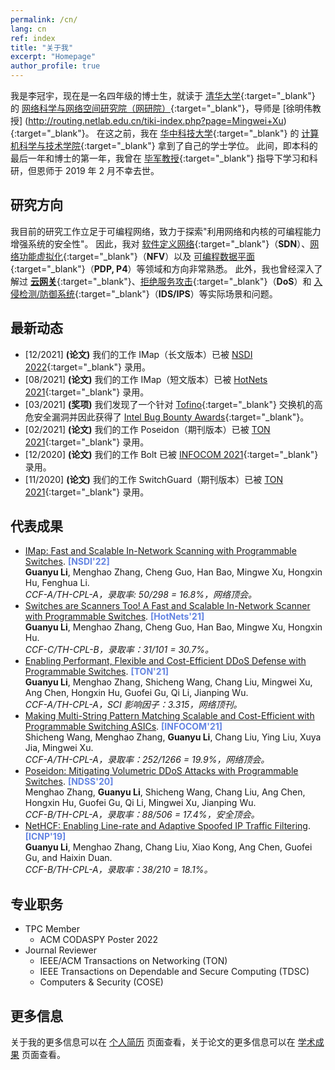 ```yaml
---
permalink: /cn/
lang: cn
ref: index
title: "关于我"
excerpt: "Homepage"
author_profile: true
---
```


我是李冠宇，现在是一名四年级的博士生，就读于 [清华大学](https://www.tsinghua.edu.cn){:target="\_blank"} 的 [网络科学与网络空间研究院（网研院）](http://www.insc.tsinghua.edu.cn){:target="\_blank"}，导师是 [徐明伟教授] (http://routing.netlab.edu.cn/tiki-index.php?page=Mingwei+Xu){:target="\_blank"}。
在这之前，我在 [华中科技大学](http://www.hust.edu.cn){:target="\_blank"} 的 [计算机科学与技术学院](http://cs.hust.edu.cn){:target="\_blank"} 拿到了自己的学士学位。
此间，即本科的最后一年和博士的第一年，我曾在 [毕军教授](http://netarchlab.tsinghua.edu.cn/~junbi/){:target="\_blank"} 指导下学习和科研，但恩师于 2019 年 2 月不幸去世。 

研究方向
------
我目前的研究工作立足于可编程网络，致力于探索"利用网络和内核的可编程能力增强系统的安全性"。
因此，我对 [软件定义网络](https://en.wikipedia.org/wiki/Software-defined_networking){:target="\_blank"}（**SDN**）、[网络功能虚拟化](https://en.wikipedia.org/wiki/Network_function_virtualization){:target="\_blank"}（**NFV**）以及 [可编程数据平面](https://searchnetworking.techtarget.com/answer/What-is-a-programmable-data-plane-and-where-does-P4-fit-in){:target="\_blank"}（**PDP, P4**）等领域和方向非常熟悉。
此外，我也曾经深入了解过 [**云网关**](https://www.telco.com/blog/what-is-cloud-gateway/){:target="\_blank"}、[拒绝服务攻击](https://en.wikipedia.org/wiki/Denial-of-service_attack){:target="\_blank"}（**DoS**）和 [入侵检测/防御系统](https://en.wikipedia.org/wiki/Intrusion_detection_system){:target="\_blank"}（**IDS/IPS**）等实际场景和问题。

最新动态
------
* [12/2021] **(论文)** 我们的工作 IMap（长文版本）已被 [NSDI 2022](https://www.usenix.org/conference/nsdi22){:target="\_blank"} 录用。
* [08/2021] **(论文)** 我们的工作 IMap（短文版本）已被 [HotNets 2021](https://conferences.sigcomm.org/hotnets/2021){:target="\_blank"} 录用。
* [03/2021] **(奖项)** 我们发现了一个针对 [Tofino](https://www.intel.com/content/www/us/en/products/network-io/programmable-ethernet-switch.html){:target="\_blank"} 交换机的高危安全漏洞并因此获得了 [Intel Bug Bounty Awards](https://www.intel.com/content/www/us/en/security-center/bug-bounty-program.html){:target="\_blank"}。
* [02/2021] **(论文)** 我们的工作 Poseidon（期刊版本）已被 [TON 2021](https://ieeexplore.ieee.org/abstract/document/9387461){:target="\_blank"} 录用。
* [12/2020] **(论文)** 我们的工作 Bolt 已被 [INFOCOM 2021](https://infocom2021.ieee-infocom.org/accepted-paper-list-main-conference/#132){:target="\_blank"} 录用。
* [11/2020] **(论文)** 我们的工作 SwitchGuard（期刊版本）已被 [TON 2021](https://ieeexplore.ieee.org/abstract/document/9288943){:target="\_blank"} 录用。

代表成果
------
* [IMap: Fast and Scalable In-Network Scanning with Programmable Switches](/publications/2022-04-NSDI-IMap). **<font color="#6384E2">[NSDI'22]</font>**  
**Guanyu Li**, Menghao Zhang, Cheng Guo, Han Bao, Mingwe Xu, Hongxin Hu, Fenghua Li.  
*CCF-A/TH-CPL-A，录取率: 50/298 = 16.8%，网络顶会。*
* [Switches are Scanners Too! A Fast and Scalable In-Network Scanner with Programmable Switches](/publications/2021-11-HotNets-IMap). **<font color="#6384E2">[HotNets'21]</font>**  
**Guanyu Li**, Menghao Zhang, Cheng Guo, Han Bao, Mingwe Xu, Hongxin Hu.  
*CCF-C/TH-CPL-B，录取率：31/101 = 30.7%。*
* [Enabling Performant, Flexible and Cost-Efficient DDoS Defense with Programmable Switches](/publications/2021-06-TON-Poseidon). **<font color="#6384E2">[TON'21]</font>**  
**Guanyu Li**, Menghao Zhang, Shicheng Wang, Chang Liu, Mingwei Xu, Ang Chen, Hongxin Hu, Guofei Gu, Qi Li, Jianping Wu.  
*CCF-A/TH-CPL-A，SCI 影响因子：3.315，网络顶刊。*
* [Making Multi-String Pattern Matching Scalable and Cost-Efficient with Programmable Switching ASICs](/publications/2021-05-INFOCOM-Bolt). **<font color="#6384E2">[INFOCOM'21]</font>**  
Shicheng Wang, Menghao Zhang, **Guanyu Li**, Chang Liu, Ying Liu, Xuya Jia, Mingwei Xu.  
*CCF-A/TH-CPL-A，录取率：252/1266 = 19.9%，网络顶会。*
* [Poseidon: Mitigating Volumetric DDoS Attacks with Programmable Switches](/publications/2020-02-NDSS-Poseidon). **<font color="#6384E2">[NDSS'20]</font>**  
Menghao Zhang, **Guanyu Li**, Shicheng Wang, Chang Liu, Ang Chen, Hongxin Hu, Guofei Gu, Qi Li, Mingwei Xu, Jianping Wu.  
*CCF-B/TH-CPL-A，录取率：88/506 = 17.4%，安全顶会。*
* [NetHCF: Enabling Line-rate and Adaptive Spoofed IP Traffic Filtering](/publications/2019-10-ICNP-NetHCF). **<font color="#6384E2">[ICNP'19]</font>**  
**Guanyu Li**, Menghao Zhang, Chang Liu, Xiao Kong, Ang Chen, Guofei Gu, and Haixin Duan.  
*CCF-B/TH-CPL-A，录取率：38/210 = 18.1%。*

专业职务
------
* TPC Member
  * ACM CODASPY Poster 2022
* Journal Reviewer
  * IEEE/ACM Transactions on Networking (TON)
  * IEEE Transactions on Dependable and Secure Computing (TDSC)
  * Computers & Security (COSE)

更多信息
------
关于我的更多信息可以在 [个人简历](/cv) 页面查看，关于论文的更多信息可以在 [学术成果](/publications) 页面查看。
